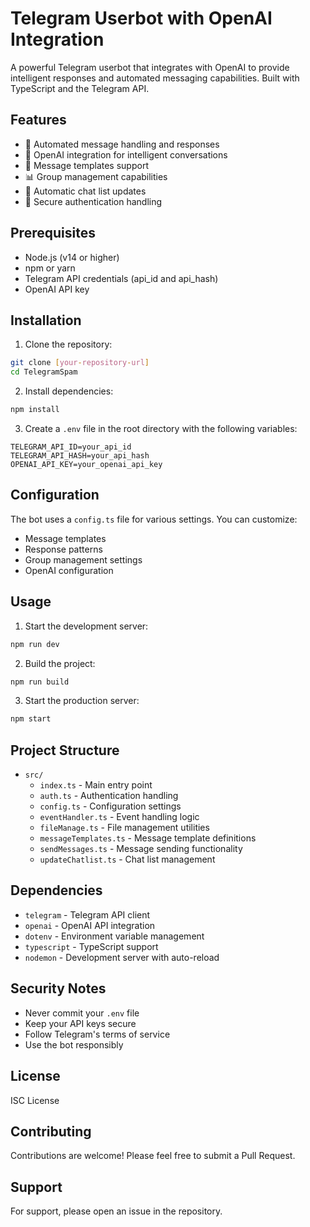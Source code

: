 # Telegram Userbot with OpenAI Integration

A powerful Telegram userbot that integrates with OpenAI to provide intelligent responses and automated messaging capabilities. Built with TypeScript and the Telegram API.

## Features

- 🤖 Automated message handling and responses
- 🧠 OpenAI integration for intelligent conversations
- 📝 Message templates support
- 📊 Group management capabilities
- 🔄 Automatic chat list updates
- 🔐 Secure authentication handling

## Prerequisites

- Node.js (v14 or higher)
- npm or yarn
- Telegram API credentials (api_id and api_hash)
- OpenAI API key

## Installation

1. Clone the repository:
```bash
git clone [your-repository-url]
cd TelegramSpam
```

2. Install dependencies:
```bash
npm install
```

3. Create a `.env` file in the root directory with the following variables:
```env
TELEGRAM_API_ID=your_api_id
TELEGRAM_API_HASH=your_api_hash
OPENAI_API_KEY=your_openai_api_key
```

## Configuration

The bot uses a `config.ts` file for various settings. You can customize:
- Message templates
- Response patterns
- Group management settings
- OpenAI configuration

## Usage

1. Start the development server:
```bash
npm run dev
```

2. Build the project:
```bash
npm run build
```

3. Start the production server:
```bash
npm start
```

## Project Structure

- `src/`
  - `index.ts` - Main entry point
  - `auth.ts` - Authentication handling
  - `config.ts` - Configuration settings
  - `eventHandler.ts` - Event handling logic
  - `fileManage.ts` - File management utilities
  - `messageTemplates.ts` - Message template definitions
  - `sendMessages.ts` - Message sending functionality
  - `updateChatlist.ts` - Chat list management

## Dependencies

- `telegram` - Telegram API client
- `openai` - OpenAI API integration
- `dotenv` - Environment variable management
- `typescript` - TypeScript support
- `nodemon` - Development server with auto-reload

## Security Notes

- Never commit your `.env` file
- Keep your API keys secure
- Follow Telegram's terms of service
- Use the bot responsibly

## License

ISC License

## Contributing

Contributions are welcome! Please feel free to submit a Pull Request.

## Support

For support, please open an issue in the repository. 